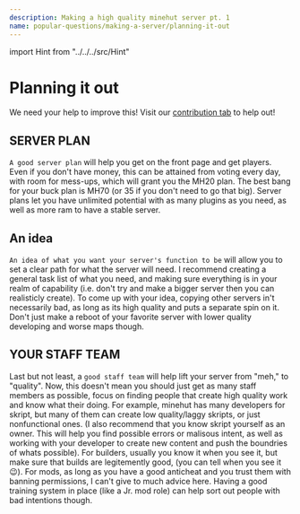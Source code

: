 ```yaml
---
description: Making a high quality minehut server pt. 1
name: popular-questions/making-a-server/planning-it-out
---
```


import Hint from "../../../src/Hint"

# Planning it out

<Hint style="info">
  We need your help to improve this! Visit our <a href="/contribute">contribution tab</a> to help out!
</Hint>

## SERVER PLAN

`A good server plan` will help you get on the front page and get players. Even if you don't have money, this can be attained from voting every day, with room for mess-ups, which will grant you the MH20 plan. The best bang for your buck plan is MH70 \(or 35 if you don't need to go that big\). Server plans let you have unlimited potential with as many plugins as you need, as well as more ram to have a stable server.

## An idea

`An idea of what you want your server's function to be` will allow you to set a clear path for what the server will need. I recommend creating a general task list of what you need, and making sure everything is in your realm of capability \(i.e. don't try and make a bigger server then you can realisticly create\). To come up with your idea, copying other servers in't necessarily bad, as long as its high quality and puts a separate spin on it. Don't just make a reboot of your favorite server with lower quality developing and worse maps though.

## YOUR STAFF TEAM

Last but not least, a `good staff team` will help lift your server from "meh," to "quality". Now, this doesn't mean you should just get as many staff members as possible, focus on finding people that create high quality work and know what their doing. For example, minehut has many developers for skript, but many of them can create low quality/laggy skripts, or just nonfunctional ones. \(I also recommend that you know skript yourself as an owner. This will help you find possible errors or malisous intent, as well as working with your developer to create new content and push the boundries of whats possible\). For builders, usually you know it when you see it, but make sure that builds are legitemently good, \(you can tell when you see it 😉\). For mods, as long as you have a good anticheat and you trust them with banning permissions, I can't give to much advice here. Having a good training system in place \(like a Jr. mod role\) can help sort out people with bad intentions though.
